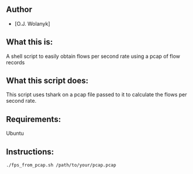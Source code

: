 ## Author
- [O.J. Wolanyk]

What this is:
----------------
A shell script to easily obtain flows per second rate using a pcap of flow records

What this script does:
----------------
This script uses tshark on a pcap file passed to it to calculate the flows per second rate.

Requirements:
----------------
Ubuntu

Instructions:
----------------
```
./fps_from_pcap.sh /path/to/your/pcap.pcap
```
